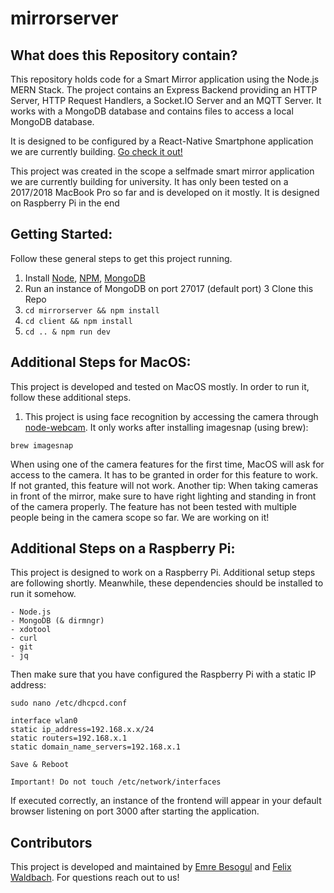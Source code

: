 # mirrorserver

## What does this Repository contain?
This repository holds code for a Smart Mirror application using the Node.js MERN Stack. The project contains an Express Backend providing an HTTP Server, HTTP Request Handlers, a Socket.IO Server and an MQTT Server. It works with a MongoDB database and contains files to access a local MongoDB database. 

It is designed to be configured by a React-Native Smartphone application we are currently building. [Go check it out!](https://github.com/emrebesogul/mirrorapp)

This project was created in the scope a selfmade smart mirror application we are currently building for university. It has only been tested on a 2017/2018 MacBook Pro so far and is developed on it mostly. It is designed on Raspberry Pi in the end

## Getting Started:
Follow these general steps to get this project running.
1. Install [Node](https://nodejs.org/en/), [NPM](https://www.npmjs.com/), [MongoDB](https://www.mongodb.com/)
2. Run an instance of MongoDB on port 27017 (default port)
3 Clone this Repo
4. ```cd mirrorserver && npm install```
5. ```cd client && npm install```
6. ```cd .. & npm run dev```

## Additional Steps for MacOS:
This project is developed and tested on MacOS mostly. In order to run it, follow these additional steps.
1. This project is using face recognition by accessing the camera through [node-webcam](https://www.npmjs.com/package/node-webcam). It only works after installing imagesnap (using brew):
```
brew imagesnap
```
When using one of the camera features for the first time, MacOS will ask for access to the camera. It has to be granted in order for this feature to work. If not granted, this feature will not work. Another tip: When taking cameras in front of the mirror, make sure to have right lighting and standing in front of the camera properly. The feature has not been tested with multiple people being in the camera scope so far. We are working on it!

## Additional Steps on a Raspberry Pi:
This project is designed to work on a Raspberry Pi. Additional setup steps are following shortly. Meanwhile, these dependencies should be installed to run it somehow.
```
- Node.js
- MongoDB (& dirmngr)
- xdotool
- curl
- git
- jq
```

Then make sure that you have configured the Raspberry Pi with a static IP address:
```
sudo nano /etc/dhcpcd.conf

interface wlan0
static ip_address=192.168.x.x/24
static routers=192.168.x.1
static domain_name_servers=192.168.x.1

Save & Reboot

Important! Do not touch /etc/network/interfaces
```

If executed correctly, an instance of the frontend will appear in your default browser listening on port 3000 after starting the application.

## Contributors
This project is developed and maintained by [Emre Besogul](https://github.com/emrebesogul) and [Felix Waldbach](https://github.com/felixwaldbach).
For questions reach out to us!
